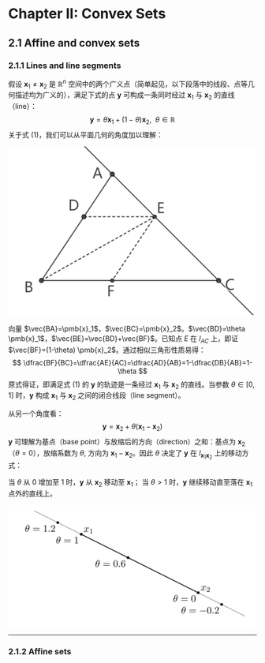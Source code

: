 # Chapter II: Convex Sets
## 2.1 Affine and convex sets
### 2.1.1 Lines and line segments
假设 $\pmb{x}_1 \ne \pmb{x}_2$ 是 $\mathbb{R}^n$ 空间中的两个广义点（简单起见，以下段落中的线段、点等几何描述均为广义的），满足下式的点 $\pmb{y}$ 可构成一条同时经过 $\pmb{x}_1$ 与 $\pmb{x}_2$ 的直线（line）：
$$
    \pmb{y} = \theta \pmb{x}_1 + (1 - \theta) \pmb{x}_2, \ \ \theta \in \mathbb{R}
    \tag{1}
$$
关于式 (1)，我们可以从平面几何的角度加以理解：

![第二章图1](/Stanford%20EE364A/C2-f1.png)

向量 $\vec{BA}=\pmb{x}_1$，$\vec{BC}=\pmb{x}_2$。$\vec{BD}=\theta \pmb{x}_1$，$\vec{BE}=\vec{BD}+\vec{BF}$。已知点 $E$ 在 $l_{AC}$ 上，即证 $\vec{BF}=(1-\theta) \pmb{x}_2$。通过相似三角形性质易得：
$$
    \dfrac{BF}{BC}=\dfrac{AE}{AC}=\dfrac{AD}{AB}=1-\dfrac{DB}{AB}=1-\theta
$$
原式得证，即满足式 (1) 的 $\pmb{y}$ 的轨迹是一条经过 $\pmb{x}_1$ 与 $\pmb{x}_2$ 的直线。当参数 $\theta \in [0,1]$ 时，$\pmb{y}$ 构成 $\pmb{x}_1$ 与 $\pmb{x}_2$ 之间的闭合线段（line segment）。

从另一个角度看：
$$
    \pmb{y} = \pmb{x}_2 + \theta(\pmb{x}_1-\pmb{x}_2)
    \tag{2}
$$
$\pmb{y}$ 可理解为基点（base point）与放缩后的方向（direction）之和：基点为 $\pmb{x}_2$（$\theta=0$），放缩系数为 $\theta$, 方向为 $\pmb{x}_1-\pmb{x}_2$。因此 $\theta$ 决定了 $\pmb{y}$ 在 $l_{\pmb{x}_1 \pmb{x}_2}$ 上的移动方式：

当 $\theta$ 从 0 增加至 1 时，$\pmb{y}$ 从 $\pmb{x}_2$ 移动至 $\pmb{x}_1$；
当 $\theta>1$ 时，$\pmb{y}$ 继续移动直至落在 $\pmb{x}_1$ 点外的直线上。

![第二章图2](/Stanford%20EE364A/C2-f2.png)
***

### 2.1.2 Affine sets